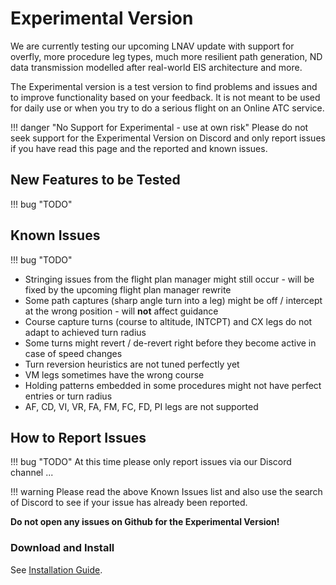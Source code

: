 # Experimental Version

We are currently testing our upcoming LNAV update with support for overfly, more procedure leg types, much more resilient path generation, ND data transmission modelled after real-world EIS architecture and more.

The Experimental version is a test version to find problems and issues and to improve functionality based on your feedback. It is not meant to be used for daily use or when you try to do a serious flight on an Online ATC service.

!!! danger "No Support for Experimental - use at own risk"
    Please do not seek support for the Experimental Version on Discord and only report issues if you have read this page and the reported and known issues.

## New Features to be Tested

!!! bug "TODO"

## Known Issues

!!! bug "TODO"

- Stringing issues from the flight plan manager might still occur - will be fixed by the upcoming flight plan manager rewrite
- Some path captures (sharp angle turn into a leg) might be off / intercept at the wrong position - will **not** affect guidance
- Course capture turns (course to altitude, INTCPT) and CX legs do not adapt to achieved turn radius
- Some turns might revert / de-revert right before they become active in case of speed changes
- Turn reversion heuristics are not tuned perfectly yet
- VM legs sometimes have the wrong course
- Holding patterns embedded in some procedures might not have perfect entries or turn radius
- AF, CD, VI, VR, FA, FM, FC, FD, PI legs are not supported

## How to Report Issues

!!! bug "TODO"
At this time please only report issues via our Discord channel ...

!!! warning
    Please read the above Known Issues list and also use the search of  Discord to see if your issue has already been reported.

**Do not open any issues on Github for the Experimental Version!**

### Download and Install

See [Installation Guide](../installation.md#downloads).
